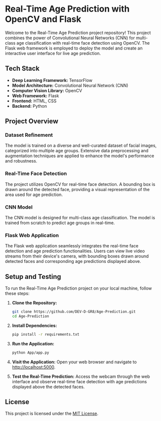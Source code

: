 # Real-Time Age Prediction with OpenCV and Flask

Welcome to the Real-Time Age Prediction project repository! This project combines the power of Convolutional Neural Networks (CNN) for multi-class age classification with real-time face detection using OpenCV. The Flask web framework is employed to deploy the model and create an interactive user interface for live age prediction.

## Tech Stack

- **Deep Learning Framework:** TensorFlow
- **Model Architecture:** Convolutional Neural Network (CNN)
- **Computer Vision Library:** OpenCV
- **Web Framework:** Flask
- **Frontend:** HTML, CSS
- **Backend:** Python

## Project Overview

### Dataset Refinement

The model is trained on a diverse and well-curated dataset of facial images, categorized into multiple age groups. Extensive data preprocessing and augmentation techniques are applied to enhance the model's performance and robustness.

### Real-Time Face Detection

The project utilizes OpenCV for real-time face detection. A bounding box is drawn around the detected face, providing a visual representation of the area used for age prediction.

### CNN Model

The CNN model is designed for multi-class age classification. The model is trained from scratch to predict age groups in real-time.

### Flask Web Application

The Flask web application seamlessly integrates the real-time face detection and age prediction functionalities. Users can view live video streams from their device's camera, with bounding boxes drawn around detected faces and corresponding age predictions displayed above.

## Setup and Testing

To run the Real-Time Age Prediction project on your local machine, follow these steps:

1. **Clone the Repository:**
   ```bash
   git clone https://github.com/DEV-D-GR8/Age-Prediction.git
   cd Age-Prediction

2. **Install Dependencies:**
   ```bash
   pip install -r requirements.txt

3. **Run the Application:**
   ```bash
   python App/app.py

4. **Visit the Application:**
Open your web browser and navigate to [http://localhost:5000](http://localhost:5000).

5. **Test the Real-Time Prediction:**
Access the webcam through the web interface and observe real-time face detection with age predictions displayed above the detected faces.

## License

This project is licensed under the [MIT License](LICENSE).

   





















   
